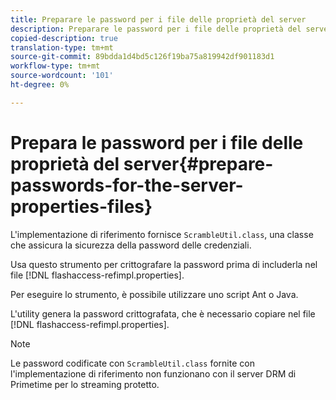 ```yaml
---
title: Preparare le password per i file delle proprietà del server
description: Preparare le password per i file delle proprietà del server
copied-description: true
translation-type: tm+mt
source-git-commit: 89bdda1d4bd5c126f19ba75a819942df901183d1
workflow-type: tm+mt
source-wordcount: '101'
ht-degree: 0%

---
```



# Prepara le password per i file delle proprietà del server{#prepare-passwords-for-the-server-properties-files}

L&#39;implementazione di riferimento fornisce `ScrambleUtil.class`, una classe che assicura la sicurezza della password delle credenziali.

Usa questo strumento per crittografare la password prima di includerla nel file [!DNL flashaccess-refimpl.properties].

Per eseguire lo strumento, è possibile utilizzare uno script Ant o Java.

L&#39;utility genera la password crittografata, che è necessario copiare nel file [!DNL flashaccess-refimpl.properties].

>[!NOTE]
>
>Le password codificate con `ScrambleUtil.class` fornite con l&#39;implementazione di riferimento non funzionano con il server DRM di Primetime per lo streaming protetto.

